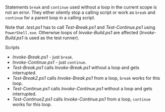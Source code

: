 
Statements `break` and `continue` used without a loop in the current scope is
not an error. They either silently stop a calling script or work as `break` and
`continue` for a parent loop in a calling script.

Note that *.test.ps1* has to call *Test-Break.ps1* and *Test-Continue.ps1*
using `PowerShell.exe`. Otherwise loops of *Invoke-Build.ps1* are affected
(*Invoke-Build.ps1* is used as the test runner).

Scripts

- *Invoke-Break.ps1* - just `break`.
- *Invoke-Continue.ps1* - just `continue`.
- *Test-Break.ps1* calls *Invoke-Break.ps1* without a loop and gets interrupted.
- *Test-Break2.ps1* calls *Invoke-Break.ps1* from a loop, `break` works for this loop.
- *Test-Continue.ps1* calls *Invoke-Continue.ps1* without a loop and gets interrupted.
- *Test-Continue2.ps1* calls *Invoke-Continue.ps1* from a loop, `continue` works for this loop.
